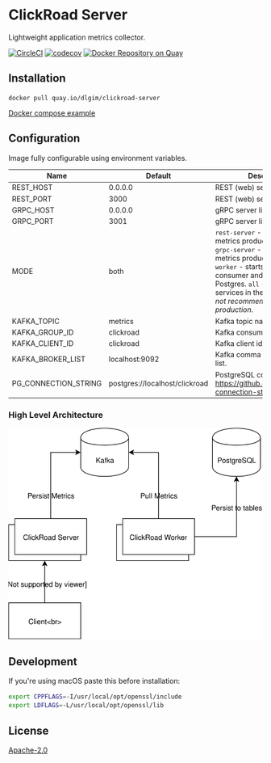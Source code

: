 # ClickRoad Server

Lightweight application metrics collector.

[![CircleCI](https://img.shields.io/circleci/build/github/dialogs/clickroad-server/master.svg)](https://circleci.com/gh/dialogs/clickroad-server)
[![codecov](https://codecov.io/gh/dialogs/clickroad-server/branch/master/graph/badge.svg)](https://codecov.io/gh/dialogs/clickroad-server)
[![Docker Repository on Quay](https://quay.io/repository/dlgim/clickroad-server/status)](https://quay.io/repository/dlgim/clickroad-server)

## Installation

```
docker pull quay.io/dlgim/clickroad-server
```

[Docker compose example](example/docker-compose.yml)

## Configuration

Image fully configurable using environment variables.

| Name                 | Default                        | Description                                                                                                                                                                                                                                                                 |
| -------------------- | ------------------------------ | --------------------------------------------------------------------------------------------------------------------------------------------------------------------------------------------------------------------------------------------------------------------------- |
| REST_HOST            | 0.0.0.0                        | REST (web) server listen port.                                                                                                                                                                                                                                              |
| REST_PORT            | 3000                           | REST (web) server listen host.                                                                                                                                                                                                                                              |
| GRPC_HOST            | 0.0.0.0                        | gRPC server listen host.                                                                                                                                                                                                                                                    |
| GRPC_PORT            | 3001                           | gRPC server listen port.                                                                                                                                                                                                                                                    |
| MODE                 | both                           | `rest-server` - starts the metrics producer REST server. `grpc-server` - starts the metrics producer gRPC server. `worker` - starts the metrics consumer and persists them to Postgres. `all` - starts all services in the single process, _not recommended in production_. |
| KAFKA_TOPIC          | metrics                        | Kafka topic name.                                                                                                                                                                                                                                                           |
| KAFKA_GROUP_ID       | clickroad                      | Kafka consumer group id.                                                                                                                                                                                                                                                    |
| KAFKA_CLIENT_ID      | clickroad                      | Kafka client id.                                                                                                                                                                                                                                                            |
| KAFKA_BROKER_LIST    | localhost:9092                 | Kafka comma delimited broker list.                                                                                                                                                                                                                                          |
| PG_CONNECTION_STRING | postgres://localhost/clickroad | PostgreSQL connection string. https://github.com/iceddev/pg-connection-string                                                                                                                                                                                               |

### High Level Architecture

![High Level Architecture](docs/HLA.svg)

## Development

If you're using macOS paste this before installation:

```bash
export CPPFLAGS=-I/usr/local/opt/openssl/include
export LDFLAGS=-L/usr/local/opt/openssl/lib
```

## License

[Apache-2.0](LICENSE)
